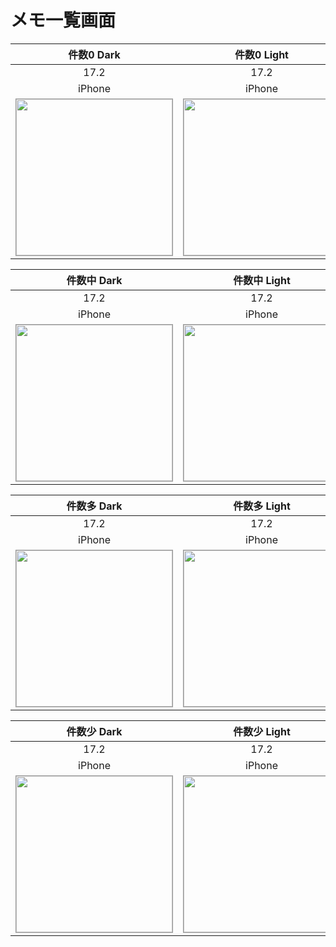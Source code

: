 # メモ一覧画面

|件数0 Dark|件数0 Light|
|:---:|:---:|
|17.2|17.2|
|iPhone|iPhone|
|<img src='../ReferenceImages_64/メモ一覧画面/testMemoListViewController_件数0_Dark_iPhone_17_2_393x852@3x.png' width='250' style='border: 1px solid #999' />|<img src='../ReferenceImages_64/メモ一覧画面/testMemoListViewController_件数0_Light_iPhone_17_2_393x852@3x.png' width='250' style='border: 1px solid #999' />|

|件数中 Dark|件数中 Light|
|:---:|:---:|
|17.2|17.2|
|iPhone|iPhone|
|<img src='../ReferenceImages_64/メモ一覧画面/testMemoListViewController_件数中_Dark_iPhone_17_2_393x852@3x.png' width='250' style='border: 1px solid #999' />|<img src='../ReferenceImages_64/メモ一覧画面/testMemoListViewController_件数中_Light_iPhone_17_2_393x852@3x.png' width='250' style='border: 1px solid #999' />|

|件数多 Dark|件数多 Light|
|:---:|:---:|
|17.2|17.2|
|iPhone|iPhone|
|<img src='../ReferenceImages_64/メモ一覧画面/testMemoListViewController_件数多_Dark_iPhone_17_2_393x852@3x.png' width='250' style='border: 1px solid #999' />|<img src='../ReferenceImages_64/メモ一覧画面/testMemoListViewController_件数多_Light_iPhone_17_2_393x852@3x.png' width='250' style='border: 1px solid #999' />|

|件数少 Dark|件数少 Light|
|:---:|:---:|
|17.2|17.2|
|iPhone|iPhone|
|<img src='../ReferenceImages_64/メモ一覧画面/testMemoListViewController_件数少_Dark_iPhone_17_2_393x852@3x.png' width='250' style='border: 1px solid #999' />|<img src='../ReferenceImages_64/メモ一覧画面/testMemoListViewController_件数少_Light_iPhone_17_2_393x852@3x.png' width='250' style='border: 1px solid #999' />|

